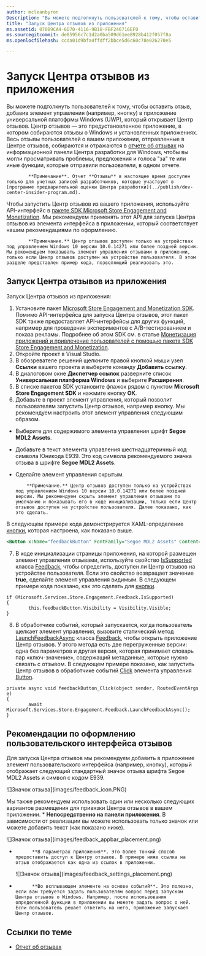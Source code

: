 ```yaml
---
author: mcleanbyron
Description: "Вы можете подтолкнуть пользователей к тому, чтобы оставить отзыв, запустив Центр отзывов из вашего приложения."
title: "Запуск Центра отзывов из приложения"
ms.assetid: 070B9CA4-6D70-4116-9B18-FBF246716EF0
ms.sourcegitcommit: de85956c7c1d2a0ba509d61ee8928b412f057f8a
ms.openlocfilehash: ccda01d9bfa4ffdff2bbce5d6c60c78e026270e5

---
```


# Запуск Центра отзывов из приложения

Вы можете подтолкнуть пользователей к тому, чтобы оставить отзыв, добавив элемент управления (например, кнопку) в приложение универсальной платофрмы Windows (UWP), который открывает Центр отзывов. Центр отзывов — это предустановленное приложение, в котором собираются отзывы о Windows и установленных приложениях. Весь отзывы пользователей о вашем приложении, отправленные в Центре отзывов, собираются и отражаются в [отчете об отзывах](../publish/feedback-report.md) на информационной панели Центра разработки для Windows, чтобы вы могли просматривать проблемы, предложения и голоса "за" те или иные функции, которые отправили пользователи, в одном отчете.

>
            **Примечание**. Отчет **Отзывы** в настоящее время доступен только для учетных записей разработчиков, которые участвуют в [программе предварительной оценки Центра разработки](../publish/dev-center-insider-program.md). 

Чтобы запустить Центр отзывов из вашего приложения, используйте API-интерфейс в [пакете SDK Microsoft Store Engagement and Monetization](http://aka.ms/store-em-sdk). Мы рекомендуем применять этот API для запуска Центра отзывов из элемента интерфейса в приложении, который соответствует нашим рекомендациями по оформлению.

>
            **Примечание.** Центр отзывов доступен только на устройствах под управлением Windows 10 версии 10.0.14271 или более поздней версии. Мы рекомендуем показывать элемент управления отзывами в приложении, только если Центр отзывов доступен на устройстве пользователя. В этом разделе представлен пример кода, позволяющий реализовать это.

## Запуск Центра отзывов из приложения

Запуск Центра отзывов из приложения:

1. Установите пакет [Microsoft Store Engagement and Monetization SDK](http://aka.ms/store-em-sdk). Помимо API-интерфейса для запуска Центра отзывов, этот пакет SDK также предоставляет API-интерфейсы для других функций, например для проведения экспериментов с A/B-тестированием и показа рекламы. Подробнее об этом SDK см. в статье [Монетизация приложений и привлечение пользователей с помощью пакета SDK Store Engagement and Monetization](monetize-your-app-with-the-microsoft-store-engagement-and-monetization-sdk.md).
2. Откройте проект в Visual Studio.
3. В обозревателе решений щелкните правой кнопкой мыши узел **Ссылки** вашего проекта и выберите команду **Добавить ссылку**.
4. В диалоговом окне **Диспетчер ссылок** разверните список **Универсальная платформа Windows** и выберите **Расширения**.
5. В списке пакетов SDK установите флажок рядом с пунктом **Microsoft Store Engagement SDK** и нажмите кнопку **ОК**.
6. Добавьте в проект элемент управления, который позволит пользователям запустить Центр отзывов, например кнопку. Мы рекомендуем настроить этот элемент управления следующим образом.
  * Выберите для содержимого элемента управления шрифт **Segoe MDL2 Assets**.
  * Добавьте в текст элемента управления шестнадцатеричный код символа Юникода E939. Это код символа рекомендуемого значка отзыва в шрифте **Segoe MDL2 Assets**.
  * Сделайте элемент управления скрытым.

    > 
            **Примечание.** Центр отзывов доступен только на устройствах под управлением Windows 10 версии 10.0.14271 или более поздней версии. Мы рекомендуем скрыть элемент управления отзывами по умолчанию и показывать его в коде инициализации, только если Центр отзывов доступен на устройстве пользователя. Далее показано, как это сделать.

  В следующем примере кода демонстрируется XAML-определение [кнопки](https://msdn.microsoft.com/library/windows/apps/windows.ui.xaml.controls.button.aspx), которая настроена, как показано выше.
  ```xml
  <Button x:Name="feedbackButton" FontFamily="Segoe MDL2 Assets" Content="&#xE939;" HorizontalAlignment="Left" Margin="138,352,0,0" VerticalAlignment="Top" Visibility="Collapsed"  Click="feedbackButton_Click"/>
  ```
7. В коде инициализации страницы приложения, на которой размещен элемент управления отзывами, используйте свойство [IsSupported](https://msdn.microsoft.com/library/windows/apps/microsoft.services.store.engagement.feedback.issupported.aspx) класса [Feedback](https://msdn.microsoft.com/library/windows/apps/microsoft.services.store.engagement.feedback.aspx), чтобы определить, доступен ли Центр отзывов на устройстве пользователя. Если это свойство возвращает значение **true**, сделайте элемент управления видимым. В следующем примере кода показано, как это сделать для [кнопки](https://msdn.microsoft.com/library/windows/apps/windows.ui.xaml.controls.button.aspx).
```CSharp
if (Microsoft.Services.Store.Engagement.Feedback.IsSupported)
{
        this.feedbackButton.Visibility = Visibility.Visible;
}
```
8. В обработчике событий, который запускается, когда пользователь щелкает элемент управления, вызовите статический метод [LaunchFeedbackAsync](https://msdn.microsoft.com/library/windows/apps/microsoft.services.store.engagement.feedback.launchfeedbackasync.aspx) класса [Feedback](https://msdn.microsoft.com/library/windows/apps/microsoft.services.store.engagement.feedback.aspx), чтобы открыть приложение Центр отзывов. У этого метода есть две перегруженные версии: одна без параметров и другая версия, которая принимает словарь пар «ключ-значение», содержащий метаданные, которые нужно связать с отзывом. В следующем примере показано, как запустить Центр отзывов в обработчике событий [Click](https://msdn.microsoft.com/library/windows/apps/windows.ui.xaml.controls.primitives.buttonbase.click.aspx) элемента управления [Button](https://msdn.microsoft.com/library/windows/apps/windows.ui.xaml.controls.button.aspx).
```CSharp
private async void feedbackButton_Click(object sender, RoutedEventArgs e)
{
        await Microsoft.Services.Store.Engagement.Feedback.LaunchFeedbackAsync();
}
```

## Рекомендации по оформлению пользовательского интерфейса отзывов

Для запуска Центра отзывов мы рекомендуем добавить в приложение элемент пользовательского интерфейса (например, кнопку), который отображает следующий стандартный значок отзыва шрифта Segoe MDL2 Assets и символ с кодом E939.

![]Значок отзыва](images/feedback_icon.PNG)

Мы также рекомендуем использовать один или несколько следующих вариантов размещения для привязки Центра отзывов в вашем приложении.
* 
            **Непосредственно на панели приложения**. В зависимости от реализации вы можете использовать только значок или можете добавить текст (как показано ниже).

  ![]Значок отзыва](images/feedback_appbar_placement.png)

* 
            **В параметрах приложения**. Это более тонкий способ предоставить доступ к Центру отзывов. В примере ниже ссылка на отзыв отображается как одна из ссылок в приложении.

  ![]Значок отзыва](images/feedback_settings_placement.png)

* 
            **Во всплывающем элементе на основе событий**. Это полезно, если вам требуется задать пользователям вопрос перед запуском Центра отзывов о Windows. Например, после использования определенной функции в приложении вы можете задать вопрос о ней. Если пользователь решает ответить на него, приложение запускает Центр отзывов.


## Ссылки по теме

* [Отчет об отзывах](../publish/feedback-report.md)



<!--HONumber=Jun16_HO4-->


